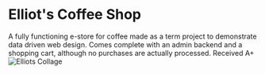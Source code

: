 # Elliot's Coffee Shop
A fully functioning e-store for coffee made as a term project to demonstrate data driven web design. Comes complete with an admin backend and a shopping cart, although no purchases are actually processed. Received A+
![Elliots Collage](https://user-images.githubusercontent.com/56705400/174135920-afd191c6-c6df-42e5-ba55-0c4a041f15fa.png)
